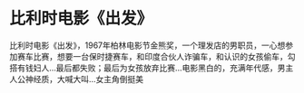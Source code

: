 # 比利时电影《出发》

比利时电影《出发》，1967年柏林电影节金熊奖，一个理发店的男职员，一心想参加赛车比赛，想要一台保时捷赛车，和印度合伙人诈骗车，和认识的女孩偷车，勾搭有钱妇人…最后都失败；最后为女孩放弃比赛…电影黑白的，充满年代感，男主人公神经质，大喊大叫…女主角倒挺美